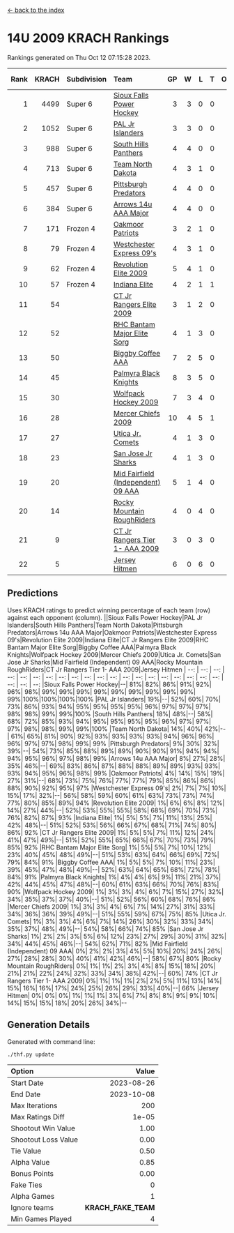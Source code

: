 [<- back to the index](readme.md)
# 14U 2009 KRACH Rankings
Rankings generated on Thu Oct 12 07:15:28 2023.

Rank|KRACH|Subdivision|Team|GP|W|L|T|OTW|OTL|SoS|Exp Wins|Win Diff
---:|---:|:---|:---|---:|---:|---:|---:|---:|---:|---:|---:|---:
1|4499|Super 6|[Sioux Falls Power Hockey](https://gamesheetstats.com/seasons/3664/teams/140999/schedule)|3|3|0|0|0|0|196|3.8|-0.0
2|1052|Super 6|[PAL Jr Islanders](https://gamesheetstats.com/seasons/3664/teams/140990/schedule)|3|3|0|0|0|0|41|3.9|0.0
3|988|Super 6|[South Hills Panthers](https://gamesheetstats.com/seasons/3664/teams/160166/schedule)|4|4|0|0|0|0|31|4.9|0.0
4|713|Super 6|[Team North Dakota](https://gamesheetstats.com/seasons/3664/teams/141001/schedule)|4|3|1|0|0|0|948|3.8|-0.0
5|457|Super 6|[Pittsburgh Predators](https://gamesheetstats.com/seasons/3664/teams/140995/schedule)|4|4|0|0|0|0|14|4.9|0.0
6|384|Super 6|[Arrows 14u AAA Major](https://gamesheetstats.com/seasons/3664/teams/140993/schedule)|4|4|0|0|0|0|12|4.9|0.0
7|171|Frozen 4|[Oakmoor Patriots](https://gamesheetstats.com/seasons/3664/teams/141002/schedule)|3|2|1|0|1|0|196|2.8|-0.0
8|79|Frozen 4|[Westchester Express 09's](https://gamesheetstats.com/seasons/3664/teams/140992/schedule)|4|3|1|0|0|1|28|3.9|0.0
9|62|Frozen 4|[Revolution Elite 2009](https://gamesheetstats.com/seasons/3664/teams/140996/schedule)|5|4|1|0|0|0|16|4.9|0.0
10|57|Frozen 4|[Indiana Elite](https://gamesheetstats.com/seasons/3664/teams/144344/schedule)|4|2|1|1|0|0|31|3.4|0.0
11|54||[CT Jr Rangers Elite 2009](https://gamesheetstats.com/seasons/3664/teams/140980/schedule)|3|1|2|0|1|0|297|1.9|0.0
12|52||[RHC Bantam Major Elite Sorg](https://gamesheetstats.com/seasons/3664/teams/140985/schedule)|4|1|3|0|0|0|449|1.9|0.0
13|50||[Biggby Coffee AAA](https://gamesheetstats.com/seasons/3664/teams/144343/schedule)|7|2|5|0|0|1|814|2.8|-0.0
14|45||[Palmyra Black Knights](https://gamesheetstats.com/seasons/3664/teams/140997/schedule)|8|3|5|0|0|0|267|3.9|0.0
15|30||[Wolfpack Hockey 2009](https://gamesheetstats.com/seasons/3664/teams/140986/schedule)|7|3|4|0|0|1|120|3.9|0.0
16|28||[Mercer Chiefs 2009](https://gamesheetstats.com/seasons/3664/teams/140987/schedule)|10|4|5|1|1|0|120|5.4|0.0
17|27||[Utica Jr. Comets](https://gamesheetstats.com/seasons/3664/teams/140994/schedule)|4|1|3|0|0|0|196|1.9|0.0
18|23||[San Jose Jr Sharks](https://gamesheetstats.com/seasons/3664/teams/141003/schedule)|4|1|3|0|0|0|225|1.9|0.0
19|20||[Mid Fairfield (Independent) 09 AAA](https://gamesheetstats.com/seasons/3664/teams/140981/schedule)|5|1|4|0|0|0|104|1.9|0.0
20|14||[Rocky Mountain RoughRiders](https://gamesheetstats.com/seasons/3664/teams/144346/schedule)|4|0|4|0|0|0|1104|0.8|-0.0
21|9||[CT Jr Rangers Tier 1- AAA 2009](https://gamesheetstats.com/seasons/3664/teams/140983/schedule)|3|0|3|0|0|0|201|0.9|0.0
22|5||[Jersey Hitmen](https://gamesheetstats.com/seasons/3664/teams/140988/schedule)|6|0|6|0|0|0|160|0.9|0.0

## Predictions
Uses KRACH ratings to predict winning percentage of each team (row) against each opponent (column).
||Sioux Falls Power Hockey|PAL Jr Islanders|South Hills Panthers|Team North Dakota|Pittsburgh Predators|Arrows 14u AAA Major|Oakmoor Patriots|Westchester Express 09's|Revolution Elite 2009|Indiana Elite|CT Jr Rangers Elite 2009|RHC Bantam Major Elite Sorg|Biggby Coffee AAA|Palmyra Black Knights|Wolfpack Hockey 2009|Mercer Chiefs 2009|Utica Jr. Comets|San Jose Jr Sharks|Mid Fairfield (Independent) 09 AAA|Rocky Mountain RoughRiders|CT Jr Rangers Tier 1- AAA 2009|Jersey Hitmen
| --: | --: | --: | --: | --: | --: | --: | --: | --: | --: | --: | --: | --: | --: | --: | --: | --: | --: | --: | --: | --: | --: | --: 
|Sioux Falls Power Hockey|--| 81%| 82%| 86%| 91%| 92%| 96%| 98%| 99%| 99%| 99%| 99%| 99%| 99%| 99%| 99%| 99%| 99%|100%|100%|100%|100%
|PAL Jr Islanders| 19%|--| 52%| 60%| 70%| 73%| 86%| 93%| 94%| 95%| 95%| 95%| 95%| 96%| 97%| 97%| 97%| 98%| 98%| 99%| 99%|100%
|South Hills Panthers| 18%| 48%|--| 58%| 68%| 72%| 85%| 93%| 94%| 95%| 95%| 95%| 95%| 96%| 97%| 97%| 97%| 98%| 98%| 99%| 99%|100%
|Team North Dakota| 14%| 40%| 42%|--| 61%| 65%| 81%| 90%| 92%| 93%| 93%| 93%| 93%| 94%| 96%| 96%| 96%| 97%| 97%| 98%| 99%| 99%
|Pittsburgh Predators|  9%| 30%| 32%| 39%|--| 54%| 73%| 85%| 88%| 89%| 89%| 90%| 90%| 91%| 94%| 94%| 94%| 95%| 96%| 97%| 98%| 99%
|Arrows 14u AAA Major|  8%| 27%| 28%| 35%| 46%|--| 69%| 83%| 86%| 87%| 88%| 88%| 89%| 89%| 93%| 93%| 93%| 94%| 95%| 96%| 98%| 99%
|Oakmoor Patriots|  4%| 14%| 15%| 19%| 27%| 31%|--| 68%| 73%| 75%| 76%| 77%| 77%| 79%| 85%| 86%| 86%| 88%| 90%| 92%| 95%| 97%
|Westchester Express 09's|  2%|  7%|  7%| 10%| 15%| 17%| 32%|--| 56%| 58%| 59%| 60%| 61%| 63%| 73%| 73%| 74%| 77%| 80%| 85%| 89%| 94%
|Revolution Elite 2009|  1%|  6%|  6%|  8%| 12%| 14%| 27%| 44%|--| 52%| 53%| 55%| 55%| 58%| 68%| 69%| 70%| 73%| 76%| 82%| 87%| 93%
|Indiana Elite|  1%|  5%|  5%|  7%| 11%| 13%| 25%| 42%| 48%|--| 51%| 52%| 53%| 56%| 66%| 67%| 68%| 71%| 74%| 80%| 86%| 92%
|CT Jr Rangers Elite 2009|  1%|  5%|  5%|  7%| 11%| 12%| 24%| 41%| 47%| 49%|--| 51%| 52%| 55%| 65%| 66%| 67%| 70%| 73%| 79%| 85%| 92%
|RHC Bantam Major Elite Sorg|  1%|  5%|  5%|  7%| 10%| 12%| 23%| 40%| 45%| 48%| 49%|--| 51%| 53%| 63%| 64%| 66%| 69%| 72%| 79%| 84%| 91%
|Biggby Coffee AAA|  1%|  5%|  5%|  7%| 10%| 11%| 23%| 39%| 45%| 47%| 48%| 49%|--| 52%| 63%| 64%| 65%| 68%| 72%| 78%| 84%| 91%
|Palmyra Black Knights|  1%|  4%|  4%|  6%|  9%| 11%| 21%| 37%| 42%| 44%| 45%| 47%| 48%|--| 60%| 61%| 63%| 66%| 70%| 76%| 83%| 90%
|Wolfpack Hockey 2009|  1%|  3%|  3%|  4%|  6%|  7%| 15%| 27%| 32%| 34%| 35%| 37%| 37%| 40%|--| 51%| 52%| 56%| 60%| 68%| 76%| 86%
|Mercer Chiefs 2009|  1%|  3%|  3%|  4%|  6%|  7%| 14%| 27%| 31%| 33%| 34%| 36%| 36%| 39%| 49%|--| 51%| 55%| 59%| 67%| 75%| 85%
|Utica Jr. Comets|  1%|  3%|  3%|  4%|  6%|  7%| 14%| 26%| 30%| 32%| 33%| 34%| 35%| 37%| 48%| 49%|--| 54%| 58%| 66%| 74%| 85%
|San Jose Jr Sharks|  1%|  2%|  2%|  3%|  5%|  6%| 12%| 23%| 27%| 29%| 30%| 31%| 32%| 34%| 44%| 45%| 46%|--| 54%| 62%| 71%| 82%
|Mid Fairfield (Independent) 09 AAA|  0%|  2%|  2%|  3%|  4%|  5%| 10%| 20%| 24%| 26%| 27%| 28%| 28%| 30%| 40%| 41%| 42%| 46%|--| 58%| 67%| 80%
|Rocky Mountain RoughRiders|  0%|  1%|  1%|  2%|  3%|  4%|  8%| 15%| 18%| 20%| 21%| 21%| 22%| 24%| 32%| 33%| 34%| 38%| 42%|--| 60%| 74%
|CT Jr Rangers Tier 1- AAA 2009|  0%|  1%|  1%|  1%|  2%|  2%|  5%| 11%| 13%| 14%| 15%| 16%| 16%| 17%| 24%| 25%| 26%| 29%| 33%| 40%|--| 66%
|Jersey Hitmen|  0%|  0%|  0%|  1%|  1%|  1%|  3%|  6%|  7%|  8%|  8%|  9%|  9%| 10%| 14%| 15%| 15%| 18%| 20%| 26%| 34%|--

## Generation Details

Generated with command line:
```
./thf.py update
```

| Option | Value |
| :----- | ----: |
| Start Date | 2023-08-26 |
| End Date | 2023-10-08 |
| Max Iterations | 200 |
| Max Ratings Diff | 1e-05 |
| Shootout Win Value | 1.00 |
| Shootout Loss Value | 0.00 |
| Tie Value | 0.50 |
| Alpha Value | 0.85 |
| Bonus Points | 0.00 |
| Fake Ties | 0 |
| Alpha Games | 1 |
| Ignore teams | __KRACH_FAKE_TEAM__ |
| Min Games Played | 4 |

